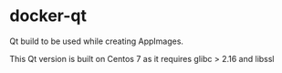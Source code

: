 # docker-qt
Qt build to be used while creating AppImages.

This Qt version is built on Centos 7 as it requires glibc > 2.16 and
libssl
